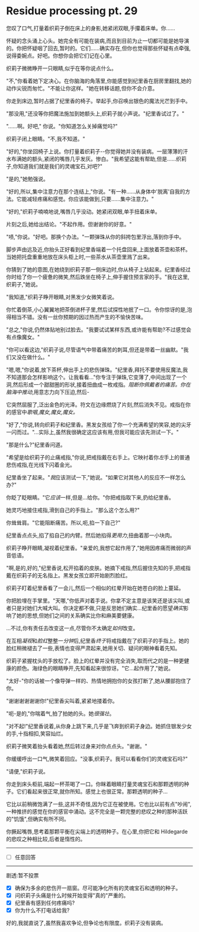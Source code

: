 # Residue processing pt. 29

您叹了口气,打量着织莉子倒在床上的身影,她紧闭双眼,手攥着床单。你......

怀疑的念头涌上心头。她完全有可能在装病,而且到目前为止一切都可能是她导演的。你把怀疑咽了回去,暂时的。它们......确实存在,但你也觉得那些怀疑有点牵强,说得委婉点。好吧。你想你会把它们记在心里。

织莉子微微睁开一只眼睛,似乎在等你说点什么。

"不,"你看着她下定决心。在你脑海的角落里,你能感觉到纪里香在厨房里翻找,她的动作尖锐而匆忙。"不能让你这样。"她在转移话题,但你不会介意。

你走到床边,暂时占据了纪里香的椅子。举起手,你召唤出银色的魔法光芒到手中。

"那没用,"还没等你把魔法施加到她额头上,织莉子就小声说。"纪里香试过了。"

"......啊。好吧," 你说。"你知道怎么关掉痛觉吗?"

织莉子闭上眼睛。"不,我不知道。"

"好的,"你坐回椅子上说。你打量着织莉子--你觉得她并没有装病。一层薄薄的汗水布满她的额头,紧闭的嘴唇几乎发灰。惨白。"我希望这能有帮助,但是......织莉子,你知道我们就是我们的灵魂宝石,对吧?"

"是的,"她勉强说。

"好的,所以,集中注意力在那个连结上,"你说。"有一种......从身体中'脱离'自我的方法。它能减轻疼痛和感觉。你应该能做到,只要......集中注意力。"

"好的,"织莉子喃喃地说,嘴唇几乎没动。她紧闭双眼,单手扭着床单。

片刻之后,她给出结论。"不起作用。但谢谢你的好意。"

"啧,"你说。"好吧。那换个办法。"一颗弹珠从你的斜挎包里浮出,落到你手中。

脚步声由远及近,你抬头正好看到纪里香端着一个托盘回来,上面放着茶壶和茶杯。当她把托盘重重地放在床头柜上时,一些茶水从茶壶里溅了出来。

你猜到了她的意图,在她绕到织莉子那一侧床边时,你从椅子上站起来。纪里香经过你时给了你一个疲惫的微笑,然后跌坐在椅子上,伸手握住预言家的手。"我在这里,织莉子,"她说。

"我知道,"织莉子睁开眼睛,对黑发少女微笑着说。

你忙着倒茶,小心翼翼地把茶倒进杯子里,然后试探性地抿了一口。令你惊讶的是,泡得相当不错。没有一丝你预期的因过热而产生的不愉快苦味。

"总之,"你说,仍然体贴地别过脸去。"我要试试某样东西,或许能有帮助?不过感觉会有点像魔女。"

"你可以看这边,"织莉子说,尽管语气中带着痛苦的刺耳,但还是带着一丝幽默。"我们又没在做什么。"

"嗯,嗯,"你说着,放下茶杯,伸出手上的悲伤弹珠。"纪里香,拜托不要使用反魔法,我不知道那会怎样影响这个。让我看看..."你专注于弹珠,它变薄了,中间出现了一个洞,然后形成一个甜甜圈的形状,接着扭曲成一枚戒指。*阻断你佩戴者的痛苦。*你在脑海中*推动*,用意志力向下压迫,然后-

它突然屈服了,泛出金色的光泽。符文在边缘燃烧了片刻,然后消失不见。戒指在你的感官中*歌唱*,*魔女,魔女,魔女。*

"好了,"你说,转向织莉子和纪里香。黑发女孩给了你一个充满希望的笑容,她的尖牙一闪而过。"...实际上,虽然我很确定这应该有用,但我可能应该先测试一下。"

"那是什么?"纪里香问道。

"希望是给织莉子的止痛戒指,"你说,把戒指戴在右手上。它映衬着你*左*手上的普通悲伤戒指,在光线下闪着金光。

纪里香坐了起来。"*我*应该测试一下,"她说。"如果它对其他人的反应不一样怎么办?"

你眨了眨眼睛。"它*应该*一样,但是...给你。"你把戒指取下来,扔给纪里香。

她灵巧地接住戒指,滑到自己的手指上。"那么这个怎么用?"

你耸耸肩。"它能阻断痛苦。所以,呃,掐一下自己?"

纪里香点点头,掐了掐自己的内臂。然后她掐得*更用力*,扭曲着那一小块肉。

织莉子睁开眼睛,凝视着纪里香。"亲爱的,我想它起作用了,"她用因疼痛而微弱的声音低语。

"啊,是的,好的,"纪里香说,松开掐着的皮肤。她摘下戒指,然后握住先知的手,把戒指戴在织莉子的无名指上。黑发女孩立即开始剧烈脸红。

织莉子盯着纪里香看了一会儿,然后一个相似的红晕开始在她苍白的脸上蔓延。

你把脸埋在手掌里。"天哪,"你低声对着手说。你拿不定主意是该笑还是该尖叫,或者只是对她们大喊大叫。你决定都不做,只是反思她们确实...纪里香的愿望*确实*影响了她的思想,但她们之间的关系确实比你和麻美要健康。

...不过,你有责任去改变这一点,尽管你不太确定*如何*改变。

在互相*凝视*和*脸红*整整一*分钟*后,纪里香*终于*将戒指戴在了织莉子的手指上。她的脸红稍微褪去了一些,表情也变得严肃起来,她用关切、疑问的眼神看着先知。

织莉子紧握枕头的手放松了。脸上的红晕并没有完全消失,取而代之的是一种更健康的颜色。海绿色的眼睛睁开,先知看起来很惊讶。"它...起作用了,"她说。

"太好-"你的话被一个像导弹一样的、热情地拥抱你的女孩打断了,她从腰部抱住了你。

"谢谢谢谢谢谢你!"纪里香尖叫着,紧紧地搂着你。

"呃-是的,"你喘着气,拍了拍她的头。她*很强壮*。

"对不起!"纪里香说着,从你身上跳下来,几乎是飞奔到织莉子身边。她抓住银发少女的手,十指相扣,笑容灿烂。

织莉子微笑着抬头看着她,然后转过身来对你点点头。"谢谢。"

你缓缓呼出一口气,微笑着回应。"没事,织莉子。我可以看看你们的灵魂宝石吗?"

"请便,"织莉子说。

你走到床头柜前,端起一杯茶喝了一口。你眯着眼睛打量灵魂宝石和那颗透明的种子。它们看起来很正常,就你所知。感觉上也很正常。那颗透明的种子...

它比以前稍微饱满了一些,这并不奇怪,因为它正在被使用。它也比以前有点"吵闹",一种推挤的感觉在你的感官中涌动。这不完全是一颗完整的悲叹之种的那种活跃的"饥饿",但确实有所不同。

你撅起嘴唇,思考着那颗平衡在尖端上的透明种子。在心里,你把它和 Hildegarde 的悲叹之种相比较,后者是惰性的。

---

- [ ] 任意回答

---

剧透:暂不投票

- [x] 确保为多余的悲伤开一扇窗。尽可能净化所有的灵魂宝石和透明的种子。
- [x] 问织莉子头痛是什么时候开始变得"真的"严重的。
- [x] 纪里香有感到任何疼痛吗?  
- [x] 你为什么不打电话给我?

好的,我就直说了,虽然我喜欢争论,但争论也有限度。织莉子没有装病。
